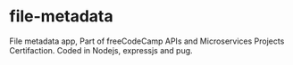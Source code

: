 # file-metadata
File metadata app, Part of freeCodeCamp APIs and Microservices Projects Certifaction. Coded in Nodejs, expressjs and pug.

